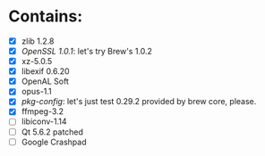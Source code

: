 # Contains:
 - [x] zlib 1.2.8
 - [x] _OpenSSL 1.0.1_: let's try Brew's 1.0.2
 - [x] xz-5.0.5
 - [x] libexif 0.6.20
 - [x] OpenAL Soft
 - [x] opus-1.1
 - [x] _pkg-config_: let's just test 0.29.2 provided by brew core, please.
 - [x] ffmpeg-3.2
 - [ ] libiconv-1.14
 - [ ] Qt 5.6.2 patched
 - [ ] Google Crashpad
